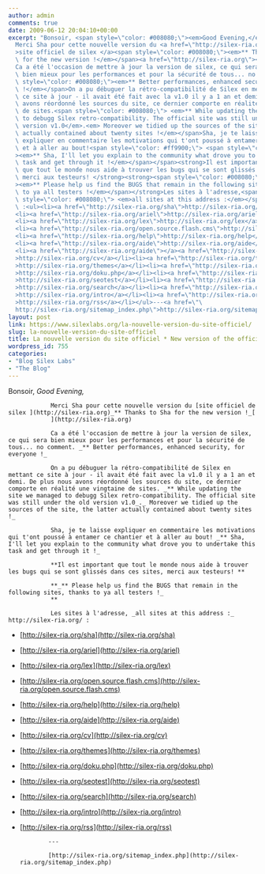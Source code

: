 ```yaml
---
author: admin
comments: true
date: 2009-06-12 20:04:10+00:00
excerpt: "Bonsoir, <span style=\"color: #008080;\"><em>Good Evening,</em></span>\
  Merci Sha pour cette nouvelle version du <a href=\"http://silex-ria.org\"\
  >site officiel de silex </a><span style=\"color: #008080;\"><em>** Thanks to Sha\
  \ for the new version !</em></span><a href=\"http://silex-ria.org\"></a>\
  Ca a été l'occasion de mettre à jour la version de silex, ce qui sera\
  \ bien mieux pour les performances et pour la sécurité de tous... no comment. <span\
  \ style=\"color: #008080;\"><em>** Better performances, enhanced security, for everyone\
  \ !</em></span>On a pu débuguer la rétro-compatibilité de Silex en mettant\
  \ ce site à jour - il avait été fait avec la v1.0 il y a 1 an et demi. De plus nous\
  \ avons réordonné les sources du site, ce dernier comporte en réalité une vingtaine\
  \ de sites.<span style=\"color: #008080;\"> <em>** While updating the site we managed\
  \ to debugg Silex retro-compatibility. The official site was still under the old\
  \ version v1.0</em>.<em> Moreover we tidied up the sources of the site, the latter\
  \ actually contained about twenty sites !</em></span>Sha, je te laisse\
  \ expliquer en commentaire les motivations qui t'ont poussé à entamer ce chantier\
  \ et à aller au bout!<span style=\"color: #ff9900;\"> <span style=\"color: #008080;\"\
  ><em>** Sha, I'll let you explain to the community what drove you to undertake this\
  \ task and get through it !</em></span></span><strong>Il est important\
  \ que tout le monde nous aide à trouver les bugs qui se sont glissés dans ces sites,\
  \ merci aux testeurs! </strong><strong><span style=\"color: #008080;\"\
  ><em>** Please help us find the BUGS that remain in the following sites, thanks\
  \ to ya all testers !</em></span></strong>Les sites à l'adresse,<span\
  \ style=\"color: #008080;\"> <em>all sites at this address :</em></span> http://silex-ria.org/\
  \ :<ul><li><a href=\"http://silex-ria.org/sha\">http://silex-ria.org/sha</a></li>\
  <li><a href=\"http://silex-ria.org/ariel\">http://silex-ria.org/ariel</a></li>\
  <li><a href=\"http://silex-ria.org/lex\">http://silex-ria.org/lex</a></li>\
  <li><a href=\"http://silex-ria.org/open.source.flash.cms\">http://silex-ria.org/open.source.flash.cms</a></li>\
  <li><a href=\"http://silex-ria.org/help\">http://silex-ria.org/help</a></li>\
  <li><a href=\"http://silex-ria.org/aide\">http://silex-ria.org/aide</a></li>\
  <li><a href=\"http://silex-ria.org/aide\"></a><a href=\"http://silex-ria.org/cv\"\
  >http://silex-ria.org/cv</a></li><li><a href=\"http://silex-ria.org/themes\"\
  >http://silex-ria.org/themes</a></li><li><a href=\"http://silex-ria.org/doku.php\"\
  >http://silex-ria.org/doku.php</a></li><li><a href=\"http://silex-ria.org/seotest\"\
  >http://silex-ria.org/seotest</a></li><li><a href=\"http://silex-ria.org/search\"\
  >http://silex-ria.org/search</a></li><li><a href=\"http://silex-ria.org/intro\"\
  >http://silex-ria.org/intro</a></li><li><a href=\"http://silex-ria.org/rss\"\
  >http://silex-ria.org/rss</a></li></ul>---<a href=\"\
  http://silex-ria.org/sitemap_index.php\">http://silex-ria.org/sitemap_index.php</a>"
layout: post
link: https://www.silexlabs.org/la-nouvelle-version-du-site-officiel/
slug: la-nouvelle-version-du-site-officiel
title: La nouvelle version du site officiel * New version of the official site
wordpress_id: 755
categories:
- "Blog Silex Labs"
- "The Blog"
---
```


Bonsoir, _Good Evening,_

				Merci Sha pour cette nouvelle version du [site officiel de silex ](http://silex-ria.org)_** Thanks to Sha for the new version !_[
				](http://silex-ria.org)

				Ca a été l'occasion de mettre à jour la version de silex, ce qui sera bien mieux pour les performances et pour la sécurité de tous... no comment. _** Better performances, enhanced security, for everyone !_

				On a pu débuguer la rétro-compatibilité de Silex en mettant ce site à jour - il avait été fait avec la v1.0 il y a 1 an et demi. De plus nous avons réordonné les sources du site, ce dernier comporte en réalité une vingtaine de sites. _** While updating the site we managed to debugg Silex retro-compatibility. The official site was still under the old version v1.0_._ Moreover we tidied up the sources of the site, the latter actually contained about twenty sites !_

				Sha, je te laisse expliquer en commentaire les motivations qui t'ont poussé à entamer ce chantier et à aller au bout! _** Sha, I'll let you explain to the community what drove you to undertake this task and get through it !_

				**Il est important que tout le monde nous aide à trouver les bugs qui se sont glissés dans ces sites, merci aux testeurs! **

				**_** Please help us find the BUGS that remain in the following sites, thanks to ya all testers !_
				**

				Les sites à l'adresse, _all sites at this address :_ http://silex-ria.org/ :




  * [http://silex-ria.org/sha](http://silex-ria.org/sha)


  * [http://silex-ria.org/ariel](http://silex-ria.org/ariel)


  * [http://silex-ria.org/lex](http://silex-ria.org/lex)


  * [http://silex-ria.org/open.source.flash.cms](http://silex-ria.org/open.source.flash.cms)


  * [http://silex-ria.org/help](http://silex-ria.org/help)


  * [http://silex-ria.org/aide](http://silex-ria.org/aide)


  * [](http://silex-ria.org/aide)[http://silex-ria.org/cv](http://silex-ria.org/cv)


  * [http://silex-ria.org/themes](http://silex-ria.org/themes)


  * [http://silex-ria.org/doku.php](http://silex-ria.org/doku.php)


  * [http://silex-ria.org/seotest](http://silex-ria.org/seotest)


  * [http://silex-ria.org/search](http://silex-ria.org/search)


  * [http://silex-ria.org/intro](http://silex-ria.org/intro)


  * [http://silex-ria.org/rss](http://silex-ria.org/rss)


				---

				[http://silex-ria.org/sitemap_index.php](http://silex-ria.org/sitemap_index.php)

